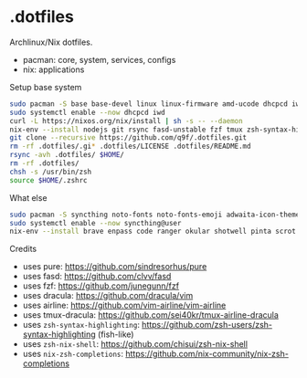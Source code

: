 # .dotfiles
Archlinux/Nix dotfiles.

* pacman: core, system, services, configs
* nix: applications

Setup base system

```bash
sudo pacman -S base base-devel linux linux-firmware amd-ucode dhcpcd iwd curl zsh vim xorg xorg-xinit xautolock i3 ttf-dejavu man-pages man-db dmenu polkit xdg-utils
sudo systemctl enable --now dhcpcd iwd
curl -L https://nixos.org/nix/install | sh -s -- --daemon
nix-env --install nodejs git rsync fasd-unstable fzf tmux zsh-syntax-highlighting openssh keychain pure-prompt ruby btop neofetch-unstable terminator
git clone --recursive https://github.com/q9f/.dotfiles.git
rm -rf .dotfiles/.gi* .dotfiles/LICENSE .dotfiles/README.md
rsync -avh .dotfiles/ $HOME/
rm -rf .dotfiles/
chsh -s /usr/bin/zsh
source $HOME/.zshrc
```

What else

```bash
sudo pacman -S syncthing noto-fonts noto-fonts-emoji adwaita-icon-theme
sudo systemctl enable --now syncthing@user
nix-env --install brave enpass code ranger okular shotwell pinta scrot
```

Credits

- uses pure: https://github.com/sindresorhus/pure
- uses fasd: https://github.com/clvv/fasd
- uses fzf: https://github.com/junegunn/fzf
- uses dracula: https://github.com/dracula/vim
- uses airline: https://github.com/vim-airline/vim-airline
- uses tmux-dracula: https://github.com/sei40kr/tmux-airline-dracula
- uses `zsh-syntax-highlighting`: https://github.com/zsh-users/zsh-syntax-highlighting (fish-like)
- uses `zsh-nix-shell`: https://github.com/chisui/zsh-nix-shell
- uses `nix-zsh-completions`: https://github.com/nix-community/nix-zsh-completions
